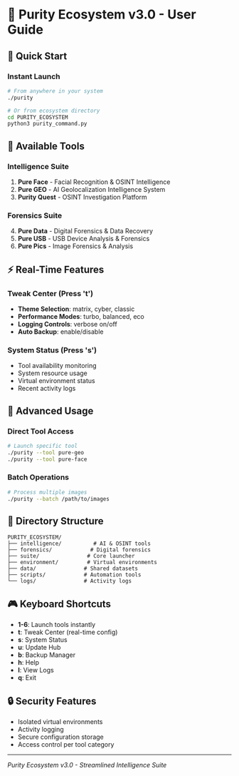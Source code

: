 # 🌟 Purity Ecosystem v3.0 - User Guide

## 🚀 Quick Start

### Instant Launch
```bash
# From anywhere in your system
./purity

# Or from ecosystem directory  
cd PURITY_ECOSYSTEM
python3 purity_command.py
```

## 🎯 Available Tools

### Intelligence Suite
1. **Pure Face** - Facial Recognition & OSINT Intelligence
2. **Pure GEO** - AI Geolocalization Intelligence System  
3. **Purity Quest** - OSINT Investigation Platform

### Forensics Suite
4. **Pure Data** - Digital Forensics & Data Recovery
5. **Pure USB** - USB Device Analysis & Forensics
6. **Pure Pics** - Image Forensics & Analysis

## ⚡ Real-Time Features

### Tweak Center (Press 't')
- **Theme Selection**: matrix, cyber, classic
- **Performance Modes**: turbo, balanced, eco
- **Logging Controls**: verbose on/off
- **Auto Backup**: enable/disable

### System Status (Press 's')
- Tool availability monitoring
- System resource usage
- Virtual environment status
- Recent activity logs

## 🔧 Advanced Usage

### Direct Tool Access
```bash
# Launch specific tool
./purity --tool pure-geo
./purity --tool pure-face
```

### Batch Operations
```bash
# Process multiple images
./purity --batch /path/to/images
```

## 📁 Directory Structure

```
PURITY_ECOSYSTEM/
├── intelligence/          # AI & OSINT tools
├── forensics/            # Digital forensics
├── suite/               # Core launcher
├── environment/         # Virtual environments  
├── data/               # Shared datasets
├── scripts/            # Automation tools
└── logs/               # Activity logs
```

## 🎮 Keyboard Shortcuts

- **1-6**: Launch tools instantly
- **t**: Tweak Center (real-time config)
- **s**: System Status
- **u**: Update Hub
- **b**: Backup Manager
- **h**: Help
- **l**: View Logs
- **q**: Exit

## 🔒 Security Features

- Isolated virtual environments
- Activity logging
- Secure configuration storage
- Access control per tool category

---

*Purity Ecosystem v3.0 - Streamlined Intelligence Suite*